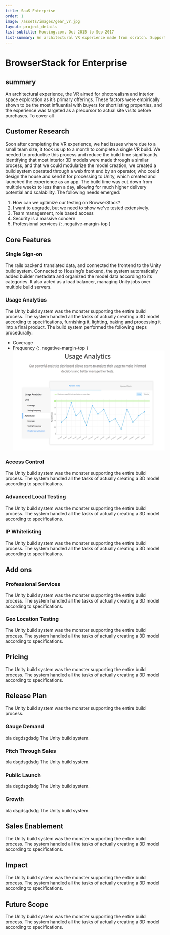 ```yaml
---
title: SaaS Enterprise
order: 1
image: /assets/images/gear_vr.jpg
layout: project_details
list-subtitle: Housing.com, Oct 2015 to Sep 2017
list-summary: An architectural VR experience made from scratch. Supported by a web build system using Three.js.
---
```


# BrowserStack for Enterprise

## summary

An architectural experience, the VR aimed for photorealism and interior space exploration as it’s primary offerings. These factors were empirically shown to be the most influential with buyers for shortlisting properties, and the experience was targeted as a precursor to actual site visits before purchases. To cover all



## Customer Research

Soon after completing the VR experience, we had issues where due to a small team size, it took us up to a month to complete a single VR build. We needed to productise this process and reduce the build time significantly. Identifying that most interior 3D models were made through a similar process, and that we could modularize the model creation, we created a build system operated through a web front end by an operator, who could design the house and send it for processing to Unity, which created and launched the experience as an app. The build time was cut down from multiple weeks to less than a day, allowing for much higher delivery potential and scalability. The following needs emerged:
1. How can we optimize our testing on BrowserStack?
2. I want to upgrade, but we need to show we've tested extensively.
3. Team management, role based access
4. Security is a massive concern
5. Professional services
{: .negative-margin-top }

## Core Features

### Single Sign-on

The rails backend translated data, and connected the frontend to the Unity build system. Connected to Housing’s backend, the system automatically added builder metadata and organized the model data according to its categories. It also acted as a load balancer, managing Unity jobs over multiple build servers.

### Usage Analytics

The Unity build system was the monster supporting the entire build process. The system handled all the tasks of actually creating a 3D model according to specifications, furnishing it, lighting, baking and processing it into a final product. The build system performed the following steps procedurally:

- Coverage
- Frequency
{: .negative-margin-top }
![smiley](/assets/images/usage.png)

### Access Control
The Unity build system was the monster supporting the entire build process. The system handled all the tasks of actually creating a 3D model according to specifications.

### Advanced Local Testing
The Unity build system was the monster supporting the entire build process. The system handled all the tasks of actually creating a 3D model according to specifications.

### IP Whitelisting
The Unity build system was the monster supporting the entire build process. The system handled all the tasks of actually creating a 3D model according to specifications.


## Add ons

### Professional Services
The Unity build system was the monster supporting the entire build process. The system handled all the tasks of actually creating a 3D model according to specifications.

### Geo Location Testing
The Unity build system was the monster supporting the entire build process. The system handled all the tasks of actually creating a 3D model according to specifications.

## Pricing
The Unity build system was the monster supporting the entire build process. The system handled all the tasks of actually creating a 3D model according to specifications.

## Release Plan
The Unity build system was the monster supporting the entire build process.

### Gauge Demand
bla dsgdsgdsdg The Unity build system.

### Pitch Through Sales
bla dsgdsgdsdg The Unity build system.

### Public Launch
bla dsgdsgdsdg The Unity build system.

### Growth
bla dsgdsgdsdg The Unity build system.


## Sales Enablement
The Unity build system was the monster supporting the entire build process. The system handled all the tasks of actually creating a 3D model according to specifications.

## Impact
The Unity build system was the monster supporting the entire build process. The system handled all the tasks of actually creating a 3D model according to specifications.

## Future Scope
The Unity build system was the monster supporting the entire build process. The system handled all the tasks of actually creating a 3D model according to specifications.
